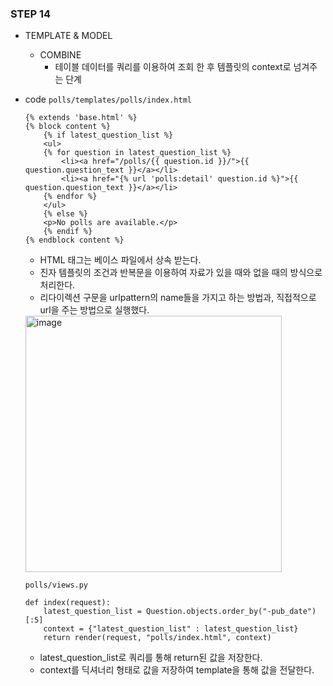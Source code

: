 ### STEP 14

- TEMPLATE & MODEL 
    - COMBINE
        - 테이블 데이터를 쿼리를 이용하여 조회 한 후 템플릿의 context로 넘겨주는 단계

- code
    `polls/templates/polls/index.html`
    ```
    {% extends 'base.html' %}
    {% block content %}
        {% if latest_question_list %}
        <ul>
        {% for question in latest_question_list %}
            <li><a href="/polls/{{ question.id }}/">{{ question.question_text }}</a></li>
            <li><a href="{% url 'polls:detail' question.id %}">{{ question.question_text }}</a></li>
        {% endfor %}
        </ul>
        {% else %}
        <p>No polls are available.</p>
        {% endif %}
    {% endblock content %}
    ```
    - HTML 태그는 베이스 파일에서 상속 받는다.
    - 진자 템플릿의 조건과 반복문을 이용하여 자료가 있을 때와 없을 때의 방식으로 처리한다.
    - 리다이렉션 구문을 urlpattern의 name들을 가지고 하는 방법과, 직접적으로 url을 주는 방법으로 실행했다.

    <img width="410" alt="image" src="https://user-images.githubusercontent.com/118493627/216776086-8a46d0eb-a585-4913-b4d4-72ac97f1db71.png">

    `polls/views.py`
    ```
    def index(request):
        latest_question_list = Question.objects.order_by("-pub_date")[:5]
        context = {"latest_question_list" : latest_question_list}
        return render(request, "polls/index.html", context)
    ```
    - latest_question_list로 쿼리를 통해 return된 값을 저장한다.
    - context를 딕셔너리 형태로 값을 저장하여 template을 통해 값을 전달한다.